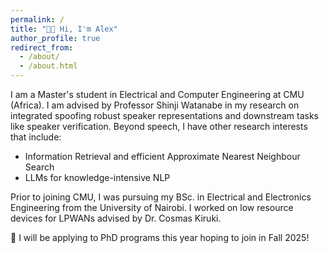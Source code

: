 ```yaml
---
permalink: /
title: "👋🏽 Hi, I'm Alex"
author_profile: true
redirect_from: 
  - /about/
  - /about.html
---
```


I am a Master's student in Electrical and Computer Engineering at CMU (Africa). I am advised by Professor Shinji Watanabe in my research on integrated spoofing robust speaker representations and downstream tasks like speaker verification. Beyond speech, I have other research interests that include:
- Information Retrieval and efficient Approximate Nearest Neighbour Search
- LLMs for knowledge-intensive NLP

Prior to joining CMU, I was pursuing my BSc. in Electrical and Electronics Engineering from the University of Nairobi. I worked on low resource devices for LPWANs advised by Dr. Cosmas Kiruki.

🚀 I will be applying to PhD programs this year hoping to join in Fall 2025!

